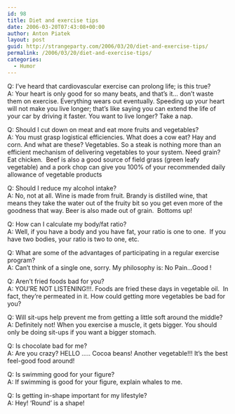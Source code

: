 ```yaml
---
id: 98
title: Diet and exercise tips
date: 2006-03-20T07:43:08+00:00
author: Anton Piatek
layout: post
guid: http://strangeparty.com/2006/03/20/diet-and-exercise-tips/
permalink: /2006/03/20/diet-and-exercise-tips/
categories:
  - Humor
---
```

<!--more-->

  
Q: I&#8217;ve heard that cardiovascular exercise can prolong life; is this true?  
A: Your heart is only good for so many beats, and that&#8217;s it&#8230; don&#8217;t waste them on exercise. Everything wears out eventually. Speeding up your heart will not make you live longer; that&#8217;s like saying you can extend the life of your car by driving it faster. You want to live longer? Take a nap.

Q: Should I cut down on meat and eat more fruits and vegetables?  
A: You must grasp logistical efficiencies. What does a cow eat? Hay and corn. And what are these? Vegetables. So a steak is nothing more than an efficient mechanism of delivering vegetables to your system. Need grain?  Eat chicken.  Beef is also a good source of field grass (green leafy vegetable) and a pork chop can give you 100% of your recommended daily allowance of vegetable products

Q: Should I reduce my alcohol intake?  
A: No, not at all. Wine is made from fruit. Brandy is distilled wine, that means they take the water out of the fruity bit so you get even more of the goodness that way. Beer is also made out of grain.  Bottoms up!

Q: How can I calculate my body/fat ratio?  
A: Well, if you have a body and you have fat, your ratio is one to one.  If you have two bodies, your ratio is two to one, etc.

Q: What are some of the advantages of participating in a regular exercise program?  
A: Can&#8217;t think of a single one, sorry. My philosophy is: No Pain&#8230;Good !

Q: Aren&#8217;t fried foods bad for you?  
A: YOU&#8217;RE NOT LISTENING!!!. Foods are fried these days in vegetable oil.  In fact, they&#8217;re permeated in it. How could getting more vegetables be bad for you?

Q: Will sit-ups help prevent me from getting a little soft around the middle?  
A: Definitely not! When you exercise a muscle, it gets bigger. You should only be doing sit-ups if you want a bigger stomach.

Q: Is chocolate bad for me?  
A: Are you crazy? HELLO &#8230;.. Cocoa beans! Another vegetable!!! It&#8217;s the best feel-good food around!

Q: Is swimming good for your figure?  
A: If swimming is good for your figure, explain whales to me.

Q: Is getting in-shape important for my lifestyle?  
A: Hey! &#8216;Round&#8217; is a shape!